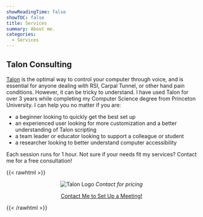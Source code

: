 ```yaml
---
showReadingTime: false
showTOC: false
title: Services
summary: About me.
categories:
  - Services
---
```


## Talon Consulting

[Talon](https://talon.wiki/) is the optimal way to control your computer through voice, and is essential for anyone dealing with RSI, Carpal Tunnel, or other hand pain conditions. However, it can be tricky to understand. I have used Talon for over 3 years while completing my Computer Science degree from Princeton University. I can help you no matter if you are:

- a beginner looking to quickly get the best set up
- an experienced user looking for more customization and a better understanding of Talon scripting
- a team leader or educator looking to support a colleague or student
- a researcher looking to better understand computer accessibility

Each session runs for 1 hour. Not sure if your needs fit my services?
Contact me for a free consultation!

{{< rawhtml >}}

<center>

<img src="https://avatars.githubusercontent.com/u/32918202?s=200&v=4" alt="Talon Logo"> </img>
<i> Contact for pricing </i> <del></del>
<br>

<a class="button" href="/contact">Contact Me to Set Up a Meeting! </a>

</center>

{{< /rawhtml >}}
